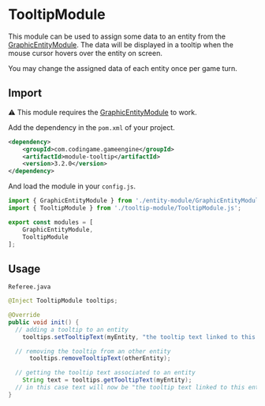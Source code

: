 # TooltipModule

This module can be used to assign some data to an entity from the [GraphicEntityModule](https://github.com/CodinGame/codingame-game-engine/tree/master/engine/modules/entities). The data will be displayed in a tooltip when the mouse cursor hovers over the entity on screen.

You may change the assigned data of each entity once per game turn.

## Import
⚠ This module requires the [GraphicEntityModule](https://github.com/CodinGame/codingame-game-engine/tree/master/engine/modules/entities) to work.

Add the dependency in the `pom.xml` of your project.
```xml
<dependency>
	<groupId>com.codingame.gameengine</groupId>
	<artifactId>module-tooltip</artifactId>
	<version>3.2.0</version>
</dependency>
```
And load the module in your `config.js`.
```javascript
import { GraphicEntityModule } from './entity-module/GraphicEntityModule.js';
import { TooltipModule } from './tooltip-module/TooltipModule.js';

export const modules = [
	GraphicEntityModule,
	TooltipModule
];
```

## Usage

`Referee.java`
```java
@Inject TooltipModule tooltips;

@Override
public void init() {
  // adding a tooltip to an entity
    tooltips.setTooltipText(myEntity, "the tooltip text linked to this entity");

  // removing the tooltip from an other entity
      tooltips.removeTooltipText(otherEntity);

  // getting the tooltip text associated to an entity
    String text = tooltips.getTooltipText(myEntity);
  // in this case text will now be "the tooltip text linked to this entity"
}
```